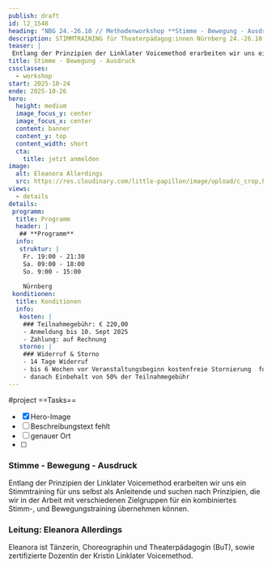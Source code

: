 ```yaml
---
publish: draft
id: l2_1548
heading: "NBG 24.-26.10 // Methodenworkshop **Stimme - Bewegung - Ausdruck**"
description: STIMMTRAINING für Theaterpädagog:innen Nürnberg 24.-26.10.2025
teaser: |
 Entlang der Prinzipien der Linklater Voicemethod erarbeiten wir uns ein Stimmtraining für uns selbst als Anleitende und suchen nach Prinzipien, die wir in der Arbeit mit verschiedenen Zielgruppen für ein kombiniertes Stimm-, und Bewegungstraining übernehmen können.
title: Stimme - Bewegung - Ausdruck
cssclasses:
  - workshop
start: 2025-10-24
ende: 2025-10-26
hero:
  height: medium
  image_focus_y: center
  image_focus_x: center
  content: banner
  content_y: top
  content_width: short
  cta:
    title: jetzt anmelden
image:
  alt: Eleanora Allerdings
  src: https://res.cloudinary.com/little-papillon/image/upload/c_crop,h_1000,w_1400/v1682756375/dasei/eleanora_portrait1.jpg  
views:
  - details
details:
 programm:
  title: Programm
  header: |
   ## **Programm**
  info:
   struktur: |
    Fr. 19:00 - 21:30
    Sa. 09:00 - 18:00
    So. 9:00 - 15:00
    
    Nürnberg
 konditionen:
  title: Konditionen
  info:
   kosten: |
    ### Teilnahmegebühr: € 220,00
    - Anmeldung bis 10. Sept 2025
    - Zahlung: auf Rechnung
   storno: |
    ### Widerruf & Storno
    - 14 Tage Widerruf
    - bis 6 Wochen vor Veranstaltungsbeginn kostenfreie Stornierung  formlos schriftlich
    - danach Einbehalt von 50% der Teilnahmegebühr
---
```



#project
==Tasks==
- [x] Hero-Image
- [ ] Beschreibungstext fehlt
- [ ] genauer Ort
- [ ] 


<!-- PUBLISH-FROM-HERE -->
### Stimme - Bewegung - Ausdruck

Entlang der Prinzipien der Linklater Voicemethod erarbeiten wir uns ein
Stimmtraining für uns selbst als Anleitende und suchen nach Prinzipien,
die wir in der Arbeit mit verschiedenen Zielgruppen für ein kombiniertes
Stimm-, und Bewegungstraining übernehmen können.

### Leitung: Eleanora Allerdings
Eleanora ist Tänzerin, Choreographin und Theaterpädagogin (BuT), sowie zertifizierte Dozentin der Kristin Linklater Voicemethod.